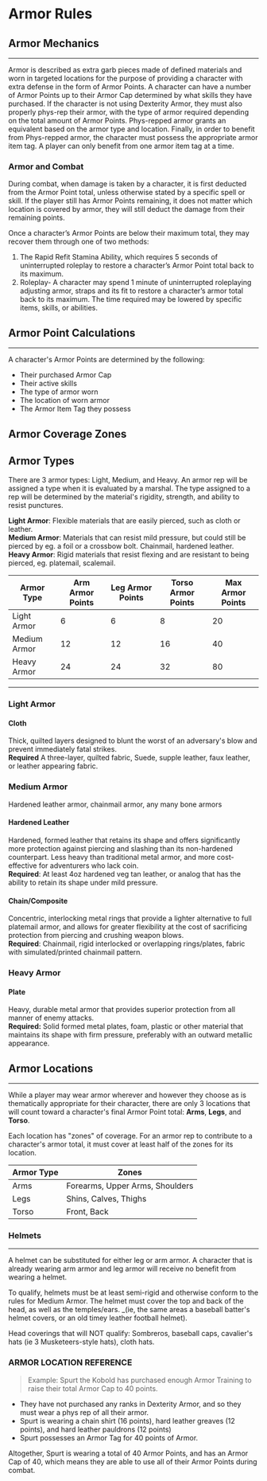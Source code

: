 # Armor Rules

## Armor Mechanics

---
Armor is described as extra garb pieces made of defined materials and worn in targeted locations for the purpose of providing a character with extra defense in the form of Armor Points. A character can have a number of Armor Points up to their Armor Cap determined by what skills they have purchased. If the character is not using Dexterity Armor, they must also properly phys-rep their armor, with the type of armor required depending on the total amount of Armor Points. Phys-repped armor grants an equivalent based on the armor type and location. Finally, in order to benefit from Phys-repped armor, the character must possess the appropriate armor item tag. A player can only benefit from one armor item tag at a time.

### Armor and Combat

During combat, when damage is taken by a character, it is first deducted from the Armor Point total, unless otherwise stated by a specific spell or skill. If the player still has Armor Points remaining, it does not matter which location is covered by armor, they will still deduct the damage from their remaining points.

Once a character’s Armor Points are below their maximum total, they may recover them through one of two methods:  
1. The Rapid Refit Stamina Ability, which requires 5 seconds of uninterrupted roleplay to restore a character’s Armor Point total back to its maximum.
2. Roleplay- A character may spend 1 minute of uninterrupted roleplaying adjusting armor, straps and its fit to restore a character’s armor total back to its maximum.
The time required may be lowered by specific items, skills, or abilities.

## Armor Point Calculations

---
A character's Armor Points are determined by the following:  
* Their purchased Armor Cap
* Their active skills
* The type of armor worn
* The location of worn armor
* The Armor Item Tag they possess
     
## Armor Coverage Zones

## Armor Types

There are 3 armor types: Light, Medium, and Heavy. An armor rep will be assigned a type when it is evaluated by a marshal. The type assigned to a rep will be determined by the material's rigidity, strength, and ability to resist punctures. 

**Light Armor**: Flexible materials that are easily pierced, such as cloth or leather.  
**Medium Armor**: Materials that can resist mild pressure, but could still be pierced by eg. a foil or a crossbow bolt. Chainmail, hardened leather.  
**Heavy Armor**: Rigid materials that resist flexing and are resistant to being pierced, eg. platemail, scalemail.  

| **Armor Type** | **Arm Armor Points** | **Leg Armor Points** | **Torso Armor Points** | **Max Armor Points** |
| --- | --- | --- | --- | --- |
| Light Armor | 6 | 6 | 8 | 20 |
| Medium Armor | 12 | 12 | 16 | 40 |
| Heavy Armor | 24 | 24 | 32 | 80 |


---
### Light Armor

#### Cloth
Thick, quilted layers designed to blunt the worst of an adversary's blow and prevent immediately fatal strikes.  
**Required** A three-layer, quilted fabric, Suede, supple leather, faux leather, or leather appearing fabric.

### Medium Armor
Hardened leather armor, chainmail armor, any many bone armors

#### Hardened Leather
Hardened, formed leather that retains its shape and offers significantly more protection against piercing and slashing than its non-hardened counterpart. Less heavy than traditional metal armor, and more cost-effective for adventurers who lack coin.  
**Required**: At least 4oz hardened veg tan leather, or analog that has the ability to retain its shape under mild pressure. 

#### Chain/Composite
Concentric, interlocking metal rings that provide a lighter alternative to full platemail armor, and allows for greater flexibility at the cost of sacrificing protection from piercing and crushing weapon blows.  
**Required**: Chainmail, rigid interlocked or overlapping rings/plates, fabric with simulated/printed chainmail pattern.


### Heavy Armor

#### Plate 
Heavy, durable metal armor that provides superior protection from all manner of enemy attacks.  
**Required:** Solid formed metal plates, foam, plastic or other material that maintains its shape with firm pressure, preferably with an outward metallic appearance.

## Armor Locations

---
While a player may wear armor wherever and however they choose as is thematically appropriate for their character, there are only 3 locations that will count toward a character's final Armor Point total: **Arms**, **Legs**, and **Torso**.

Each location has "zones" of coverage. For an armor rep to contribute to a character's armor total, it must cover at least half of the zones for its location. 

| **Armor Type** | **Zones** |
| --- | --- |
| Arms | Forearms, Upper Arms, Shoulders |
| Legs | Shins, Calves, Thighs |
| Torso | Front, Back |

### Helmets
---
A helmet can be substituted for either leg or arm armor. A character that is already wearing arm armor and leg armor will receive no benefit from wearing a helmet.

To qualify, helmets must be at least semi-rigid and otherwise conform to the rules for Medium Armor. The helmet must cover the top and back of the head, as well as the temples/ears. _(ie, the same areas a baseball batter's helmet covers, or an old timey leather football helmet).

Head coverings that will NOT qualify: Sombreros, baseball caps, cavalier's hats (ie 3 Musketeers-style hats), cloth hats. 


### ARMOR LOCATION REFERENCE
>Example: Spurt the Kobold has purchased enough Armor Training to raise their total Armor Cap to 40 points.
* They have not purchased any ranks in Dexterity Armor, and so they must wear a phys rep of all their armor.
* Spurt is wearing a chain shirt (16 points), hard leather greaves (12 points), and hard leather pauldrons (12 points)
* Spurt possesses an Armor Tag for 40 points of Armor.

Altogether, Spurt is wearing a total of 40 Armor Points, and has an Armor Cap of 40, which means they are able to use all of their Armor Points during combat.

